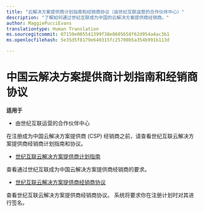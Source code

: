 ```yaml
---
title: "云解决方案提供商计划指南和经销商协议（由世纪互联运营的合作伙伴中心）"
description: "了解如何通过世纪互联成为中国的云解决方案提供商经销商。"
author: MaggiePucciEvans
translationtype: Human Translation
ms.sourcegitcommit: 07159e005541399f38e8605658f62d954a4ac3b1
ms.openlocfilehash: 5e35d5f8179e640315fc25700b5a354b991b113d

---
```


# 中国云解决方案提供商计划指南和经销商协议
**适用于**

-   由世纪互联运营的合作伙伴中心

在注册成为中国云解决方案提供商 (CSP) 经销商之前，请查看世纪互联云解决方案提供商经销商计划指南和协议。

-   [世纪互联云解决方案提供商计划指南](http://www.21vbluecloud.com/office365/SolProv_programguide/)

查看通过世纪互联成为中国云解决方案提供商经销商的要求。

-   [世纪互联云解决方案提供商经销商协议](http://www.21vbluecloud.com/office365/ResellerAgr/)

查看世纪互联云解决方案提供商经销商协议。 系统将要求你在注册计划时对其进行签名。 




<!--HONumber=Oct16_HO3-->


